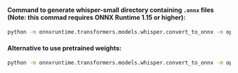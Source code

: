 #### Command to generate whisper-small directory containing `.onnx` files (Note: this commad requires ONNX Runtime 1.15 or higher):

```bash
python -m onnxruntime.transformers.models.whisper.convert_to_onnx -m openai/whisper-small --output whisper-small --use_external_data_format
```

#### Alternative to use pretrained weights:
```bash
python -m onnxruntime.transformers.models.whisper.convert_to_onnx -m openai/whisper-small --output whisper-small --use_external_data_format --state_dict_path pytorch_model.bin
```